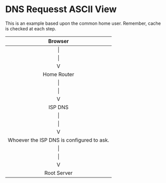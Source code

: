 # DNS Requesst ASCII View

This is an example based upon the common home user. Remember, cache is checked at each step.

| Browser |
| :---: |
| \| |
| \| |
| V |
| Home Router |
| \| |
| \| |
| V |
| ISP DNS |
| \| |
| \| |
| V |
| Whoever the ISP DNS is configured to ask. |
| \| |
| \| |
| V |
| Root Server |



